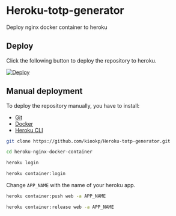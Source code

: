 # Heroku-totp-generator

Deploy nginx docker container to heroku

## Deploy

Click the following button to deploy the repository to heroku.

[![Deploy](https://www.herokucdn.com/deploy/button.svg)](https://heroku.com/deploy)

## Manual deployment

To deploy the repository manually, you have to install:

* [Git](https://git-scm.com/book/en/v2/Getting-Started-Installing-Git)
* [Docker](https://docs.docker.com/install/)
* [Heroku CLI](https://devcenter.heroku.com/articles/heroku-cli)

```bash
git clone https://github.com/kiookp/Heroku-totp-generator.git
```

```bash
cd heroku-nginx-docker-container
```

```bash
heroku login
```

```bash
heroku container:login
```

Change `APP_NAME` with the name of your heroku app.

```bash
heroku container:push web -a APP_NAME
```

```bash
heroku container:release web -a APP_NAME
```

